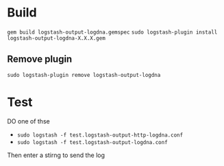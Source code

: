 
# Build
`gem build logstash-output-logdna.gemspec`
`sudo logstash-plugin install logstash-output-logdna-X.X.X.gem`

## Remove plugin
`sudo logstash-plugin remove logstash-output-logdna`


# Test

DO one of thse
* `sudo logstash -f test.logstash-output-http-logdna.conf`
* `sudo logstash -f test.logstash-output-logdna.conf`

Then enter a stirng to send the log